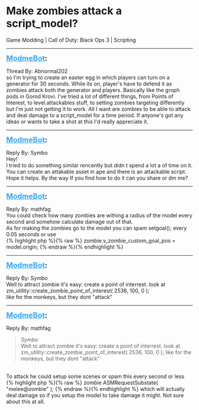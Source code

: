 # Make zombies attack a script_model?
Game Modding | Call of Duty: Black Ops 3 | Scripting

---
<strong style="font-size: 1.4em;"><span style="text-decoration: underline;text-decoration-color: #34a7f9;"><span style="color:#34a7f9;">ModmeBot</span></span>:</strong>

<p>Thread By: Abnormal202<br />so I&#39;m trying to create an easter egg in which players can turn on a generator for 30 seconds. While its on, player&#39;s have to defend it as zombies attack both the generator and players. Basically like the groph pods in Gorod Krovi. I&#39;ve tried a lot of different things, from Points of Interest, to level.attackables stuff, to setting zombies targeting differently but I&#39;m just not getting it to work. All I want are zombies to be able to attack and deal damage to a script_model for a time period. If anyone&#39;s got any ideas or wants to take a shot at this I&#39;d really appreciate it.</p>

---
<strong style="font-size: 1.4em;"><span style="text-decoration: underline;text-decoration-color: #34a7f9;"><span style="color:#34a7f9;">ModmeBot</span></span>:</strong>

<p>Reply By: Symbo<br />Hey! <br />I tried to do something similar rencently but didn t spend a lot a of time on it. You can create an attakable asset in ape and there is an attackable script.<br />Hope it helps. By the way If you find how to do it can you share or dm me?</p>

---
<strong style="font-size: 1.4em;"><span style="text-decoration: underline;text-decoration-color: #34a7f9;"><span style="color:#34a7f9;">ModmeBot</span></span>:</strong>

<p>Reply By: mathfag<br />You could check how many zombies are withing a radius of the model every second and somehow calculate damage out of that.<br />As for making the zombies go to the model you can spam setgoal(); every 0.05 seconds or use <br />{% highlight php %}{% raw %}
zombie.v_zombie_custom_goal_pos = model.origin;
{% endraw %}{% endhighlight %}
</p>

---
<strong style="font-size: 1.4em;"><span style="text-decoration: underline;text-decoration-color: #34a7f9;"><span style="color:#34a7f9;">ModmeBot</span></span>:</strong>

<p>Reply By: Symbo<br />Well to attract zombie it&#39;s easy: create a point of interrest. look at <br />zm_utility::create_zombie_point_of_interest( 2536, 100, 0 );<br />like for the monkeys, but they dont &quot;attack&quot;</p>

---
<strong style="font-size: 1.4em;"><span style="text-decoration: underline;text-decoration-color: #34a7f9;"><span style="color:#34a7f9;">ModmeBot</span></span>:</strong>

<p>Reply By: mathfag<br /><blockquote><em>Symbo</em><br />Well to attract zombie it&#39;s easy: create a point of interrest. look at  zm_utility::create_zombie_point_of_interest( 2536, 100, 0 ); like for the monkeys, but they dont &quot;attack&quot; </blockquote><br /> To attack he could setup some scenes or spam this every second or less<br />{% highlight php %}{% raw %}
zombie ASMRequestSubstate( "melee@zombie" );
{% endraw %}{% endhighlight %}
 which will actually deal damage so if you setup the model to take damage it might. Not sure about this at all.</p>
